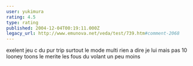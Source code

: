 ```yaml
---
user: yukimura
rating: 4.5
type: rating
published: 2004-12-04T00:19:11.000Z
legacy_url: http://www.emunova.net/veda/test/739.htm#comment-2068
---
```

exelent jeu c du pur trip surtout le mode multi 
rien a dire je lui mais pas 10 looney toons le merite les fous du volant un peu moins
